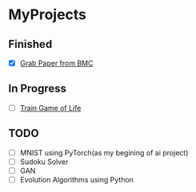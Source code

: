 # MyProjects

## Finished

- [x] [Grab Paper from BMC](./grab_paper_from_bmc)


## In Progress

- [ ] [Train Game of Life](./game_of_life)

## TODO

- [ ] MNIST using PyTorch(as my begining of ai project)
- [ ] Sudoku Solver
- [ ] GAN
- [ ] Evolution Algorithms using Python